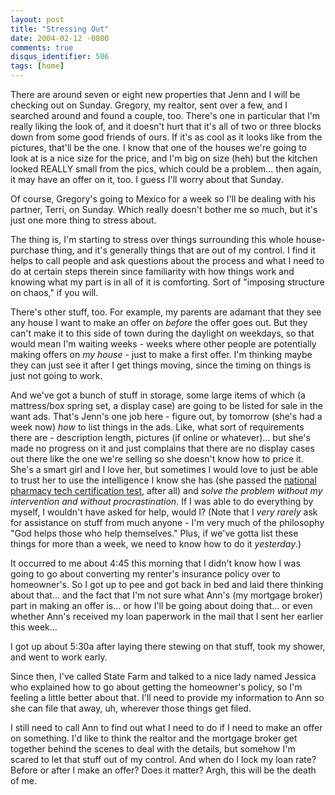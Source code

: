```yaml
---
layout: post
title: "Stressing Out"
date: 2004-02-12 -0800
comments: true
disqus_identifier: 506
tags: [home]
---
```

There are around seven or eight new properties that Jenn and I will be
checking out on Sunday. Gregory, my realtor, sent over a few, and I
searched around and found a couple, too. There's one in particular that
I'm really liking the look of, and it doesn't hurt that it's all of two
or three blocks down from some good friends of ours. If it's as cool as
it looks like from the pictures, that'll be the one. I know that one of
the houses we're going to look at is a nice size for the price, and I'm
big on size (heh) but the kitchen looked REALLY small from the pics,
which could be a problem... then again, it may have an offer on it, too.
I guess I'll worry about that Sunday.

 Of course, Gregory's going to Mexico for a week so I'll be dealing with
his partner, Terri, on Sunday. Which really doesn't bother me so much,
but it's just one more thing to stress about.

 The thing is, I'm starting to stress over things surrounding this whole
house-purchase thing, and it's generally things that are out of my
control. I find it helps to call people and ask questions about the
process and what I need to do at certain steps therein since familiarity
with how things work and knowing what my part is in all of it is
comforting. Sort of "imposing structure on chaos," if you will.

 There's other stuff, too. For example, my parents are adamant that they
see any house I want to make an offer on *before* the offer goes out.
But they can't make it to this side of town during the daylight on
weekdays, so that would mean I'm waiting weeks - weeks where other
people are potentially making offers on *my house* - just to make a
first offer. I'm thinking maybe they can just see it after I get things
moving, since the timing on things is just not going to work.

 And we've got a bunch of stuff in storage, some large items of which (a
mattress/box spring set, a display case) are going to be listed for sale
in the want ads. That's Jenn's one job here - figure out, by tomorrow
(she's had a week now) *how* to list things in the ads. Like, what sort
of requirements there are - description length, pictures (if online or
whatever)... but she's made no progress on it and just complains that
there are no display cases out there like the one we're selling so she
doesn't know how to price it. She's a smart girl and I love her, but
sometimes I would love to just be able to trust her to use the
intelligence I know she has (she passed the [national pharmacy tech
certification test](http://www.ptcb.org/), after all) and *solve the
problem without my intervention and without procrastination*. If I was
able to do everything by myself, I wouldn't have asked for help, would
I? (Note that I *very rarely* ask for assistance on stuff from much
anyone - I'm very much of the philosophy "God helps those who help
themselves." Plus, if we've gotta list these things for more than a
week, we need to know how to do it *yesterday*.)

 It occurred to me about 4:45 this morning that I didn't know how I was
going to go about converting my renter's insurance policy over to
homeowner's. So I got up to pee and got back in bed and laid there
thinking about that... and the fact that I'm not sure what Ann's (my
mortgage broker) part in making an offer is... or how I'll be going
about doing that... or even whether Ann's received my loan paperwork in
the mail that I sent her earlier this week...

 I got up about 5:30a after laying there stewing on that stuff, took my
shower, and went to work early.

 Since then, I've called State Farm and talked to a nice lady named
Jessica who explained how to go about getting the homeowner's policy, so
I'm feeling a little better about that. I'll need to provide my
information to Ann so she can file that away, uh, wherever those things
get filed.

 I still need to call Ann to find out what I need to do if I need to
make an offer on something. I'd like to think the realtor and the
mortgage broker get together behind the scenes to deal with the details,
but somehow I'm scared to let that stuff out of my control. And when do
I lock my loan rate? Before or after I make an offer? Does it matter?
Argh, this will be the death of me.

